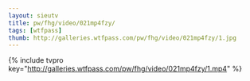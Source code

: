 ```yaml
--- 
layout: sieutv
title: pw/fhg/video/021mp4fzy/
tags: [wtfpass]
thumb: http://galleries.wtfpass.com/pw/fhg/video/021mp4fzy/1.jpg
---
```

{% include tvpro key="http://galleries.wtfpass.com/pw/fhg/video/021mp4fzy/1.mp4" %} 
